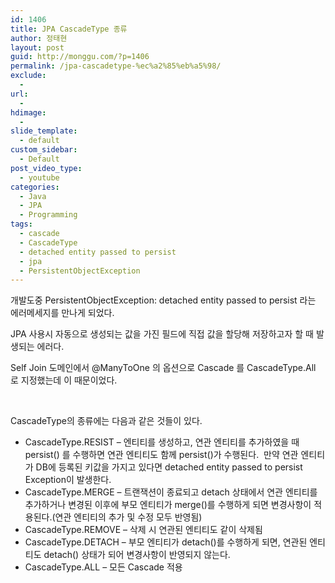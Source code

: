 ```yaml
---
id: 1406
title: JPA CascadeType 종류
author: 정태현
layout: post
guid: http://monggu.com/?p=1406
permalink: /jpa-cascadetype-%ec%a2%85%eb%a5%98/
exclude:
  - 
url:
  - 
hdimage:
  - 
slide_template:
  - default
custom_sidebar:
  - Default
post_video_type:
  - youtube
categories:
  - Java
  - JPA
  - Programming
tags:
  - cascade
  - CascadeType
  - detached entity passed to persist
  - jpa
  - PersistentObjectException
---
```

개발도중 PersistentObjectException: detached entity passed to persist 라는 에러메세지를 만나게 되었다.

JPA 사용시 자동으로 생성되는 값을 가진 필드에 직접 값을 할당해 저장하고자 할 때 발생되는 에러다.

Self Join 도메인에서 @ManyToOne 의 옵션으로 Cascade 를 CascadeType.All 로 지정했는데 이 때문이었다.

&nbsp;

CascadeType의 종류에는 다음과 같은 것들이 있다.

  * CascadeType.RESIST &#8211; 엔티티를 생성하고, 연관 엔티티를 추가하였을 때 persist() 를 수행하면 연관 엔티티도 함께 persist()가 수행된다.  만약 연관 엔티티가 DB에 등록된 키값을 가지고 있다면 detached entity passed to persist Exception이 발생한다.
  * CascadeType.MERGE &#8211; 트랜잭션이 종료되고 detach 상태에서 연관 엔티티를 추가하거나 변경된 이후에 부모 엔티티가 merge()를 수행하게 되면 변경사항이 적용된다.(연관 엔티티의 추가 및 수정 모두 반영됨)
  * CascadeType.REMOVE &#8211; 삭제 시 연관된 엔티티도 같이 삭제됨
  * CascadeType.DETACH &#8211; 부모 엔티티가 detach()를 수행하게 되면, 연관된 엔티티도 detach() 상태가 되어 변경사항이 반영되지 않는다.
  * CascadeType.ALL &#8211; 모든 Cascade 적용

